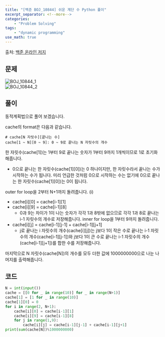 ```yaml
---
title: "[백준 BOJ_10844] 쉬운 계단 수 Python 풀이"
excerpt_separator: <!--more-->
categories: 
    - "Problem Solving"
tags: 
    - "dynamic programming"
use_math: true
---
```

출처: [백준 온라인 저지](https://www.acmicpc.net/problem/10844)

## 문제  

![BOJ_10844_1](https://user-images.githubusercontent.com/59808674/116852277-fb542180-ac2e-11eb-8488-1587d10920a1.PNG)  
![BOJ_10844_2](https://user-images.githubusercontent.com/59808674/116852279-fc854e80-ac2e-11eb-8219-efb668e100b7.PNG)  

## 풀이  
동적계획법으로 풀어 보겠습니다.  

cache의 format은 다음과 같습니다.  
```
# cache[N 자릿수][끝나는 수]
cache[1 ~ N][0 ~ 9]: 0 ~ 9로 끝나는 N 자릿수의 개수
```  
한 자릿수(cache\[1\])는 1부터 9로 끝나는 숫자가 1부터 9까지 1개씩이므로 1로 초기화해줍니다.
 - 0으로 끝나는 한 자릿수(cache\[1\]\[0\])는 0 하나이지만, 한 자릿수라서 끝나는 수가 시작하는 수가 됩니다. 미리 언급한 것처럼 0으로 시작하는 수는 없기에 0으로 끝나는 한 자릿수(cache\[1\]\[0\])는 0이 됩니다.

outer for loop을 2부터 N+1까지 돌려줍니다. (i)  
 - cache\[i\]\[0\] = cache\[i-1\]\[1\]
 - cache\[i\]\[9\] = cache\[i-1\]\[8\]
    - 0과 9는 차이가 1이 나는 숫자가 각각 1과 8밖에 없으므로 각각 1과 8로 끝나는 i-1 자릿수의 개수로 저장해줍니다.
inner for loop을 1부터 9까지 돌려줍니다.
 - cache\[i\]\[j\] = cache\[i-1\]\[j-1\] + cache\[i-1\]\[j+1\]
    - j로 끝나는 i 자릿수의 개수(cache\[i\]\[j\])는 j보다 1이 작은 수로 끝나는 i-1 자릿수의 개수(cache\[i-1\]\[j-1\])와 j보다 1이 큰 수로 끝나는 i-1 자릿수의 개수(cache\[i-1\]\[j+1\])를 합한 수를 저장해줍니다. 

마지막으로 N 자릿수(cache\[N\])의 개수를 모두 더한 값에 1000000000으로 나눈 나머지를 출력해줍니다.  


## 코드  
```python
N = int(input())
cache = [[0 for _ in range(10)] for _ in range(N+1)]
cache[1] = [1 for _ in range(10)]
cache[1][0] = 0 
for i in range(2, N+1):
    cache[i][0] = cache[i-1][1]
    cache[i][9] = cache[i-1][8]
    for j in range(1,9):
        cache[i][j] = cache[i-1][j-1] + cache[i-1][j+1]
print(sum(cache[N])%1000000000)

```